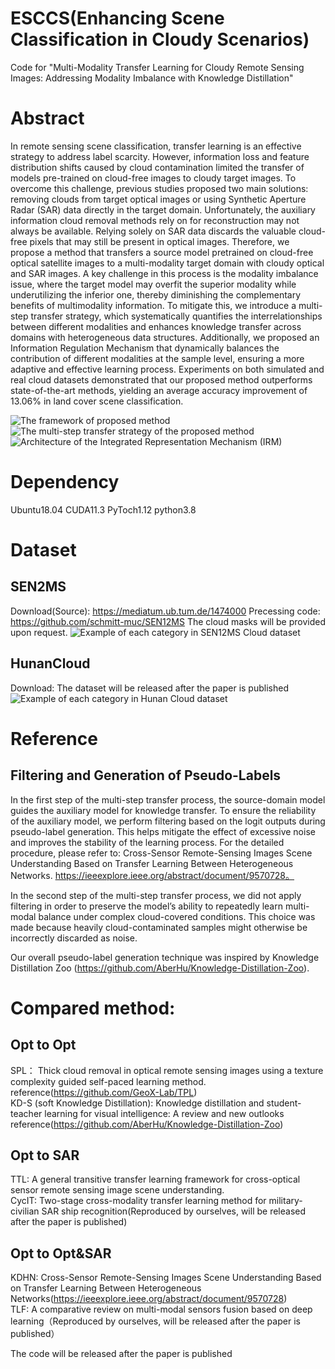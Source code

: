# ESCCS(Enhancing Scene Classification in Cloudy Scenarios)

Code for "Multi-Modality Transfer Learning for Cloudy Remote Sensing Images: Addressing Modality Imbalance with Knowledge Distillation"

# Abstract
In remote sensing scene classification, transfer learning is an effective strategy to address label scarcity. However, information loss and feature distribution shifts caused by cloud contamination limited the transfer of models pre-trained on cloud-free images to cloudy target images. To overcome this challenge, previous studies proposed two main solutions: removing clouds from target optical images or using Synthetic Aperture Radar (SAR) data directly in the target domain. Unfortunately, the auxiliary information cloud removal methods rely on for reconstruction may not always be available. Relying solely on SAR data discards the valuable cloud-free pixels that may still be present in optical images. Therefore, we propose a method that transfers a source model pretrained on cloud-free optical satellite images to a multi-modality target domain with cloudy optical and SAR images. A key challenge in this process is the modality imbalance issue, where the target model may overfit the superior modality while underutilizing the inferior one, thereby diminishing the complementary benefits of multimodality information. To mitigate this, we introduce a multi-step transfer strategy, which systematically quantifies the interrelationships between different modalities and enhances knowledge transfer across domains with heterogeneous data structures. Additionally, we proposed an Information Regulation Mechanism that dynamically balances the contribution of different modalities at the sample level, ensuring a more adaptive and effective learning process. Experiments on both simulated and real cloud datasets demonstrated that our proposed method outperforms state-of-the-art methods, yielding an average accuracy improvement of 13.06% in land cover scene classification.

![The framework of proposed method](images/Fig.2.jpg)
![The multi-step transfer strategy of the proposed method](images/Fig.3.jpg)
![Architecture of the Integrated Representation Mechanism (IRM) ](images/Fig.4.jpg)

# Dependency

Ubuntu18.04
CUDA11.3
PyToch1.12
python3.8

# Dataset

## SEN2MS 
Download(Source): https://mediatum.ub.tum.de/1474000
Precessing code: https://github.com/schmitt-muc/SEN12MS
The cloud masks will be provided upon request. 
![Example of each category in SEN12MS Cloud dataset](images/Fig.5.jpg)

## HunanCloud
Download: The dataset will be released after the paper is published
![Example of each category in Hunan Cloud dataset](images/Fig.6.jpg)
# Reference

## Filtering and Generation of Pseudo-Labels
In the first step of the multi-step transfer process, the source-domain model guides the auxiliary model for knowledge transfer. To ensure the reliability of the auxiliary model, we perform filtering based on the logit outputs during pseudo-label generation. This helps mitigate the effect of excessive noise and improves the stability of the learning process. For the detailed procedure, please refer to: Cross-Sensor Remote-Sensing Images Scene Understanding Based on Transfer Learning Between Heterogeneous Networks. https://ieeexplore.ieee.org/abstract/document/9570728。


In the second step of the multi-step transfer process, we did not apply filtering in order to preserve the model’s ability to repeatedly learn multi-modal balance under complex cloud-covered conditions. This choice was made because heavily cloud-contaminated samples might otherwise be incorrectly discarded as noise.

Our overall pseudo-label generation technique was inspired by Knowledge Distillation Zoo (https://github.com/AberHu/Knowledge-Distillation-Zoo).


# Compared method:

## Opt to Opt

SPL： Thick cloud removal in optical remote sensing images using a texture complexity guided self-paced learning method. reference(https://github.com/GeoX-Lab/TPL)  
KD-S (soft Knowledge Distillation): Knowledge distillation and student-teacher learning for visual intelligence: A review and new outlooks reference(https://github.com/AberHu/Knowledge-Distillation-Zoo)

## Opt to SAR
TTL: A general transitive transfer learning framework for cross-optical sensor remote sensing image scene understanding.  
CycIT: Two-stage cross-modality transfer learning method for military-civilian SAR ship recognition(Reproduced by ourselves, will be released after the paper is published)  

## Opt to Opt&SAR
KDHN: Cross-Sensor Remote-Sensing Images Scene Understanding Based on Transfer Learning Between Heterogeneous Networks(https://ieeexplore.ieee.org/abstract/document/9570728)  
TLF: A comparative review on multi-modal sensors fusion based on deep learning（Reproduced by ourselves, will be released after the paper is published）  


The code will be released after the paper is published  
